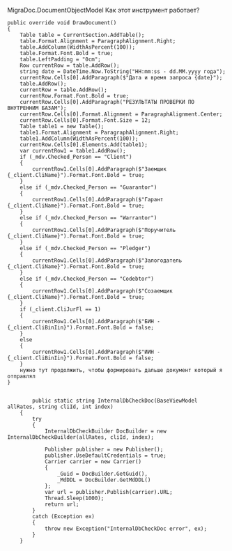 MigraDoc.DocumentObjectModel Как этот инструмент работает?

    public override void DrawDocument()
    {
        Table table = CurrentSection.AddTable();
        table.Format.Alignment = ParagraphAlignment.Right;
        table.AddColumn(WidthAsPercent(100));
        table.Format.Font.Bold = true;
        table.LeftPadding = "0cm";
        Row currentRow = table.AddRow();
        string date = DateTime.Now.ToString("HH:mm:ss - dd.MM.yyyy года");
        currentRow.Cells[0].AddParagraph($"Дата и время запроса {date}");
        table.AddRow();
        currentRow = table.AddRow();
        currentRow.Format.Font.Bold = true;
        currentRow.Cells[0].AddParagraph("РЕЗУЛЬТАТЫ ПРОВЕРКИ ПО ВНУТРЕННИМ БАЗАМ");
        currentRow.Cells[0].Format.Alignment = ParagraphAlignment.Center;
        currentRow.Cells[0].Format.Font.Size = 12;
        Table table1 = new Table();
        table1.Format.Alignment = ParagraphAlignment.Right;
        table1.AddColumn(WidthAsPercent(100));
        currentRow.Cells[0].Elements.Add(table1);
        var currentRow1 = table1.AddRow();
        if (_mdv.Checked_Person == "Client")
        {
            currentRow1.Cells[0].AddParagraph($"Заемщик {_client.CliName}").Format.Font.Bold = true;
        }
        else if (_mdv.Checked_Person == "Guarantor")
        {
            currentRow1.Cells[0].AddParagraph($"Гарант {_client.CliName}").Format.Font.Bold = true;
        }
        else if (_mdv.Checked_Person == "Warrantor")
        {
            currentRow1.Cells[0].AddParagraph($"Поручитель {_client.CliName}").Format.Font.Bold = true;
        }
        else if (_mdv.Checked_Person == "Pledger")
        {
            currentRow1.Cells[0].AddParagraph($"Залогодатель {_client.CliName}").Format.Font.Bold = true;
        }
        else if (_mdv.Checked_Person == "Codebtor")
        {
            currentRow1.Cells[0].AddParagraph($"Созаемщик {_client.CliName}").Format.Font.Bold = true;
        }
        if (_client.CliJurFl == 1)
        {
            currentRow1.Cells[0].AddParagraph($"БИН - {_client.CliBinIin}").Format.Font.Bold = false;
        }
        else
        {
            currentRow1.Cells[0].AddParagraph($"ИИН - {_client.CliBinIin}").Format.Font.Bold = false;
        }
        нужно тут продолжить, чтобы формировать дальше документ который я отправлял
    }


            public static string InternalDbCheckDoc(BaseViewModel allRates, string cliId, int index)
        {
            try
            {
                InternalDbCheckBuilder DocBuilder = new InternalDbCheckBuilder(allRates, cliId, index);

                Publisher publisher = new Publisher();
                publisher.UseDefaultCredentials = true;
                Carrier carrier = new Carrier()
                {
                    _Guid = DocBuilder.GetGuid(),
                    _MdDDL = DocBuilder.GetMdDDL()
                };
                var url = publisher.Publish(carrier).URL;
                Thread.Sleep(1000);
                return url;
            }
            catch (Exception ex)
            {
                throw new Exception("InternalDbCheckDoc error", ex);
            }
        }

        
